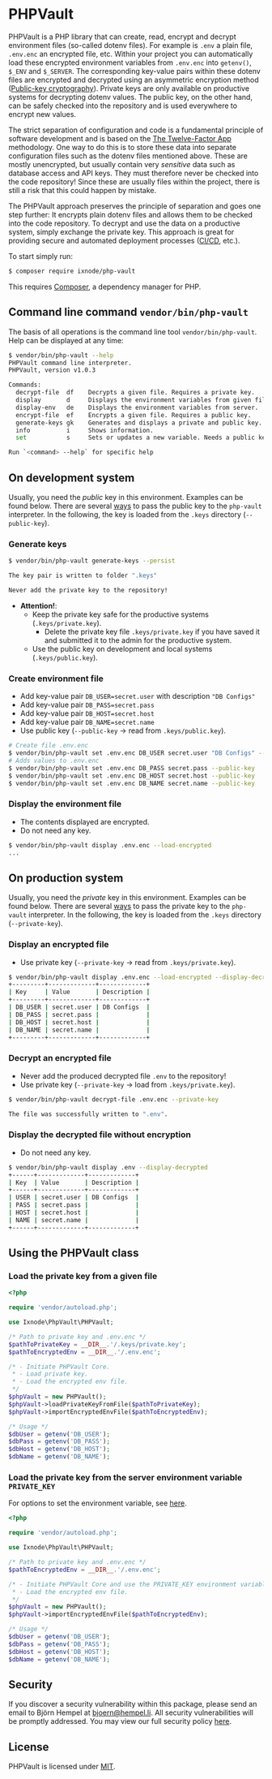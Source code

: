 # PHPVault

PHPVault is a PHP library that can create, read, encrypt and decrypt environment files (so-called dotenv files). For
example is `.env` a plain file, `.env.enc` an encrypted file, etc. Within your project you can automatically load these
encrypted  environment variables from `.env.enc` into `getenv()`, `$_ENV` and `$_SERVER`. The corresponding key-value
pairs within these dotenv files are encrypted and decrypted using an asymmetric encryption method
([Public-key cryptography](https://en.wikipedia.org/wiki/Public-key_cryptography)). Private keys are only available
on productive systems for decrypting dotenv values. The public key, on the other hand, can be safely checked into
the repository and is used everywhere to encrypt new values.

The strict separation of configuration and code is a fundamental principle of software development and is based on the
[The Twelve-Factor App](https://www.12factor.net/config) methodology. One way to do this is to store these data into
separate configuration files such as the dotenv files mentioned above. These are mostly unencrypted, but usually
contain very *sensitive* data such as database access and API keys. They must therefore never be checked into the code
repository! Since these are usually files within the project, there is still a risk that this could happen by mistake.

The PHPVault approach preserves the principle of separation and goes one step further: It encrypts plain dotenv
files and allows them to be checked into the code repository. To decrypt and use the data on a productive system,
simply exchange the private key. This approach is great for providing secure and automated deployment processes
([CI/CD](https://en.wikipedia.org/wiki/CI/CD), etc.).

To start simply run:

```bash
$ composer require ixnode/php-vault
```

This requires [Composer](https://getcomposer.org/), a dependency manager for PHP.

## Command line command `vendor/bin/php-vault`

The basis of all operations is the command line tool `vendor/bin/php-vault`.  Help can be displayed at any time:

```bash
$ vendor/bin/php-vault --help
PHPVault command line interpreter.
PHPVault, version v1.0.3

Commands:
  decrypt-file  df    Decrypts a given file. Requires a private key.
  display       d     Displays the environment variables from given file.
  display-env   de    Displays the environment variables from server.
  encrypt-file  ef    Encrypts a given file. Requires a public key.
  generate-keys gk    Generates and displays a private and public key.
  info          i     Shows information.
  set           s     Sets or updates a new variable. Needs a public key.

Run `<command> --help` for specific help
```

## On development system

Usually, you need the *public* key in this environment. Examples can be found below. There are several
[ways](docs/ENVIRONMENT.md) to pass the public key to the `php-vault` interpreter. In the following,
the key is loaded from the `.keys` directory (`--public-key`).

### Generate keys

```bash
$ vendor/bin/php-vault generate-keys --persist

The key pair is written to folder ".keys"

Never add the private key to the repository!
```

* **Attention!**:
	* Keep the private key safe for the productive systems (`.keys/private.key`).
	    * Delete the private key file `.keys/private.key` if you have saved it and submitted it to the admin for the productive system.
	* Use the public key on development and local systems (`.keys/public.key`).

### Create environment file

* Add key-value pair `DB_USER=secret.user` with description `"DB Configs"`
* Add key-value pair `DB_PASS=secret.pass`
* Add key-value pair `DB_HOST=secret.host`
* Add key-value pair `DB_NAME=secret.name`
* Use public key (`--public-key` → read from `.keys/public.key`).

```bash
# Create file .env.enc
$ vendor/bin/php-vault set .env.enc DB_USER secret.user "DB Configs" --public-key --create
# Adds values to .env.enc
$ vendor/bin/php-vault set .env.enc DB_PASS secret.pass --public-key
$ vendor/bin/php-vault set .env.enc DB_HOST secret.host --public-key
$ vendor/bin/php-vault set .env.enc DB_NAME secret.name --public-key
```

### Display the environment file

* The contents displayed are encrypted.
* Do not need any key.

```bash
$ vendor/bin/php-vault display .env.enc --load-encrypted
...
```

## On production system

Usually, you need the *private* key in this environment. Examples can be found below. There are several
[ways](docs/ENVIRONMENT.md) to pass the private key to the `php-vault` interpreter. In the following,
the key is loaded from the `.keys` directory (`--private-key`).

### Display an encrypted file

* Use private key (`--private-key` → read from `.keys/private.key`).

```bash
$ vendor/bin/php-vault display .env.enc --load-encrypted --display-decrypted --private-key
+---------+-------------+-------------+
| Key     | Value       | Description |
+---------+-------------+-------------+
| DB_USER | secret.user | DB Configs  |
| DB_PASS | secret.pass |             |
| DB_HOST | secret.host |             |
| DB_NAME | secret.name |             |
+---------+-------------+-------------+
```

### Decrypt an encrypted file

* Never add the produced decrypted file `.env` to the repository!
* Use private key (`--private-key` → load from `.keys/private.key`).

```bash
$ vendor/bin/php-vault decrypt-file .env.enc --private-key

The file was successfully written to ".env".
```

### Display the decrypted file without encryption

* Do not need any key.

```bash
$ vendor/bin/php-vault display .env --display-decrypted
+------+-------------+-------------+
| Key  | Value       | Description |
+------+-------------+-------------+
| USER | secret.user | DB Configs  |
| PASS | secret.pass |             |
| HOST | secret.host |             |
| NAME | secret.name |             |
+------+-------------+-------------+
```

## Using the PHPVault class

### Load the private key from a given file

```php
<?php

require 'vendor/autoload.php';

use Ixnode\PhpVault\PHPVault;

/* Path to private key and .env.enc */
$pathToPrivateKey = __DIR__.'/.keys/private.key';
$pathToEncryptedEnv = __DIR__.'/.env.enc';

/* - Initiate PHPVault Core.
 * - Load private key.
 * - Load the encrypted env file.
 */
$phpVault = new PHPVault();
$phpVault->loadPrivateKeyFromFile($pathToPrivateKey);
$phpVault->importEncryptedEnvFile($pathToEncryptedEnv);

/* Usage */
$dbUser = getenv('DB_USER');
$dbPass = getenv('DB_PASS');
$dbHost = getenv('DB_HOST');
$dbName = getenv('DB_NAME');
```

### Load the private key from the server environment variable `PRIVATE_KEY`

For options to set the environment variable, see [here](docs/ENVIRONMENT.md).

```php
<?php

require 'vendor/autoload.php';

use Ixnode\PhpVault\PHPVault;

/* Path to private key and .env.enc */
$pathToEncryptedEnv = __DIR__.'/.env.enc';

/* - Initiate PHPVault Core and use the PRIVATE_KEY environment variable.
 * - Load the encrypted env file.
 */
$phpVault = new PHPVault();
$phpVault->importEncryptedEnvFile($pathToEncryptedEnv);

/* Usage */
$dbUser = getenv('DB_USER');
$dbPass = getenv('DB_PASS');
$dbHost = getenv('DB_HOST');
$dbName = getenv('DB_NAME');
```

## Security

If you discover a security vulnerability within this package, please send an email to Björn Hempel at
bjoern@hempel.li. All security vulnerabilities will be promptly addressed. You may view our full
security policy [here](https://github.com/ixnode/php-vault/security/policy).

## License

PHPVault is licensed under [MIT](https://github.com/ixnode/php-vault/blob/master/LICENSE).
